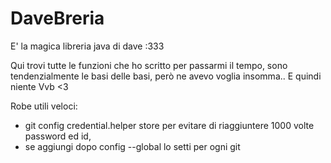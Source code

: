 # DaveBreria
E' la magica libreria java di dave :333

Qui trovi tutte le funzioni che ho scritto per passarmi il tempo,
sono tendenzialmente le basi delle basi, però ne avevo voglia insomma.. E quindi niente
Vvb <3

Robe utili veloci:
- git config credential.helper store per evitare di riaggiuntere 1000 volte password ed id, 
 - se aggiungi dopo config --global lo setti per ogni git
